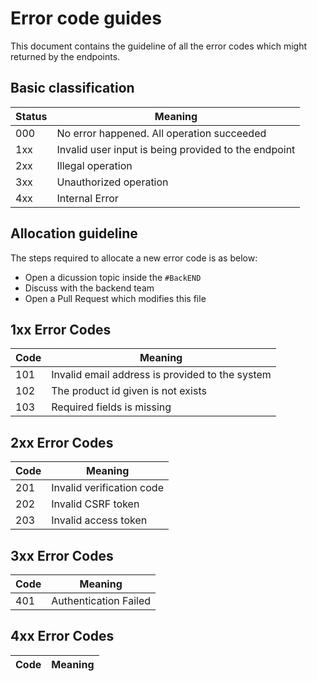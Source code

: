 # Error code guides

This document contains the guideline of all the error codes which might returned by the endpoints.

## Basic classification

| Status | Meaning                                              |
| ------ | ---------------------------------------------------- |
| 000    | No error happened. All operation succeeded           |
| 1xx    | Invalid user input is being provided to the endpoint |
| 2xx    | Illegal operation                                    |
| 3xx    | Unauthorized operation                               |
| 4xx    | Internal Error                                       |

## Allocation guideline

The steps required to allocate a new error code is as below:

- Open a dicussion topic inside the `#BackEND`
- Discuss with the backend team
- Open a Pull Request which modifies this file

## **1xx Error Codes**

| Code | Meaning                                         |
| ---- | ----------------------------------------------- |
| 101  | Invalid email address is provided to the system |
| 102  | The product id given is not exists              |
| 103  | Required fields is missing                      |

## **2xx Error Codes**

| Code | Meaning                   |
| ---- | ------------------------- |
| 201  | Invalid verification code |
| 202  | Invalid CSRF token        |
| 203  | Invalid access token      |

## **3xx Error Codes**

| Code | Meaning               |
| ---- | --------------------- |
| 401  | Authentication Failed |

## **4xx Error Codes**

| Code | Meaning |
| ---- | ------- |
